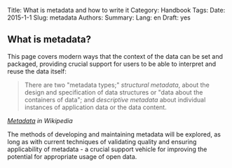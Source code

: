 Title: What is metadata and how to write it
Category: Handbook
Tags:
Date: 2015-1-1
Slug: metadata
Authors:
Summary:
Lang: en
Draft: yes

## What is metadata?

This page covers modern ways that the context of the data can be set and packaged, providing crucial support for users to be able to interpret and reuse the data itself:

> There are two "metadata types;" *structural metadata*, about the design and specification of data structures or "data about the containers of data"; and *descriptive metadata* about individual instances of application data or the data content.

*[Metadata](http://en.wikipedia.org/wiki/Metadata) in Wikipedia*

The methods of developing and maintaining metadata will be explored, as long as with current techniques of validating quality and ensuring applicability of metadata - a crucial support vehicle for improving the potential for appropriate usage of open data.
